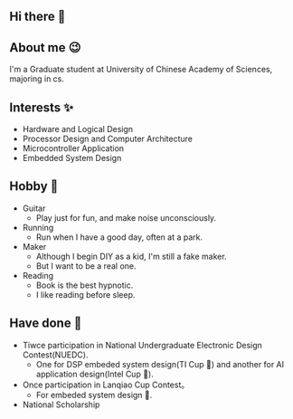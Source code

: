 ## Hi there 👋

<!--
**PengXuanyao/PengXuanyao** is a ✨ _special_ ✨ repository because its `README.md` (this file) appears on your GitHub profile.

Here are some ideas to get you started:

- 🔭 I’m currently working on ...
- 🌱 I’m currently learning ...
- 👯 I’m looking to collaborate on ...
- 🤔 I’m looking for help with ...
- 💬 Ask me about ...
- 📫 How to reach me: ...
- 😄 Pronouns: ...
- ⚡ Fun fact: ...
-->

## About me 😉

I'm a Graduate student at University of Chinese Academy of Sciences, majoring in cs.

## Interests ✨

- Hardware and Logical Design
- Processor Design and Computer Architecture
- Microcontroller Application
- Embedded System Design 

## Hobby 🍔

- Guitar 
  - Play just for fun, and make noise unconsciously.
- Running
  - Run when I have a good day, often at a park.
- Maker
  - Although I begin DIY as a kid, I'm still a fake maker.
  - But I want to be a real one.  
- Reading
  - Book is the best hypnotic.
  - I like reading before sleep.

## Have done 🎈

- Tiwce participation in National Undergraduate Electronic Design Contest(NUEDC).
  - One for DSP embeded system design(TI Cup 🏅) and another for AI application design(Intel Cup 🥈). 
- Once participation in Lanqiao Cup Contest。
  - For embeded system design 🥉.
- National Scholarship
